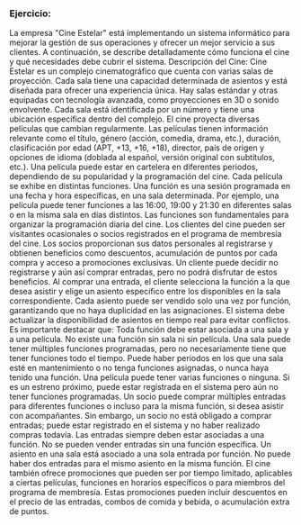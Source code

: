 ### Ejercicio:
La empresa "Cine Estelar" está implementando un sistema informático para mejorar la gestión de sus operaciones y ofrecer un mejor servicio a sus clientes. A continuación, se describe detalladamente cómo funciona el cine y qué necesidades debe cubrir el sistema.
Descripción del Cine:
Cine Estelar es un complejo cinematográfico que cuenta con varias salas de proyección. Cada sala tiene una capacidad determinada de asientos y está diseñada para ofrecer una experiencia única. Hay salas estándar y otras equipadas con tecnología avanzada, como proyecciones en 3D o sonido envolvente. Cada sala está identificada por un número y tiene una ubicación específica dentro del complejo.
El cine proyecta diversas películas que cambian regularmente. Las películas tienen información relevante como el título, género (acción, comedia, drama, etc.), duración, clasificación por edad (APT, +13, +16, +18), director, país de origen y opciones de idioma (doblada al español, versión original con subtítulos, etc.). Una película puede estar en cartelera en diferentes periodos, dependiendo de su popularidad y la programación del cine.
Cada película se exhibe en distintas funciones. Una función es una sesión programada en una fecha y hora específicas, en una sala determinada. Por ejemplo, una película puede tener funciones a las 16:00, 19:00 y 21:30 en diferentes salas o en la misma sala en días distintos. Las funciones son fundamentales para organizar la programación diaria del cine.
Los clientes del cine pueden ser visitantes ocasionales o socios registrados en el programa de membresía del cine. Los socios proporcionan sus datos personales al registrarse y obtienen beneficios como descuentos, acumulación de puntos por cada compra y acceso a promociones exclusivas. Un cliente puede decidir no registrarse y aún así comprar entradas, pero no podrá disfrutar de estos beneficios.
Al comprar una entrada, el cliente selecciona la función a la que desea asistir y elige un asiento específico entre los disponibles en la sala correspondiente. Cada asiento puede ser vendido solo una vez por función, garantizando que no haya duplicidad en las asignaciones. El sistema debe actualizar la disponibilidad de asientos en tiempo real para evitar conflictos.
Es importante destacar que:
Toda función debe estar asociada a una sala y a una película. No existe una función sin sala ni sin película.
Una sala puede tener múltiples funciones programadas, pero no necesariamente tiene que tener funciones todo el tiempo. Puede haber periodos en los que una sala esté en mantenimiento o no tenga funciones asignadas, o nunca haya tenido una función.
Una película puede tener varias funciones o ninguna. Si es un estreno próximo, puede estar registrada en el sistema pero aún no tener funciones programadas.
Un socio puede comprar múltiples entradas para diferentes funciones o incluso para la misma función, si desea asistir con acompañantes. Sin embargo, un socio no está obligado a comprar entradas; puede estar registrado en el sistema y no haber realizado compras todavía.
Las entradas siempre deben estar asociadas a una función. No se pueden vender entradas sin una función específica.
Un asiento en una sala está asociado a una sola entrada por función. No puede haber dos entradas para el mismo asiento en la misma función.
El cine también ofrece promociones que pueden ser por tiempo limitado, aplicables a ciertas películas, funciones en horarios específicos o para miembros del programa de membresía. Estas promociones pueden incluir descuentos en el precio de las entradas, combos de comida y bebida, o acumulación extra de puntos.
